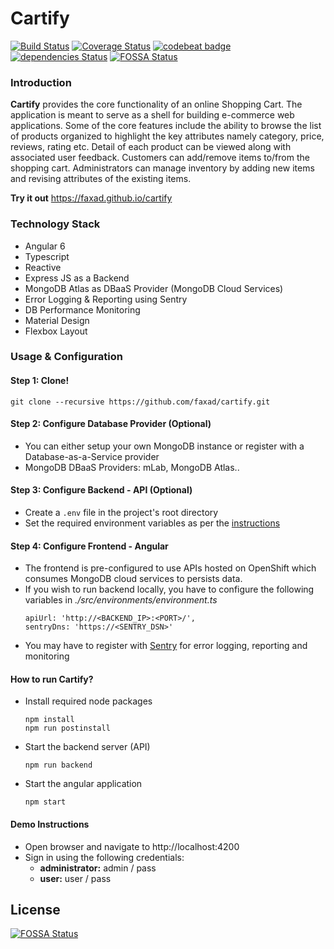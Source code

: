 # Cartify

[![Build Status](https://travis-ci.org/faxad/cartify.svg?branch=master)](https://travis-ci.org/faxad/cartify)
[![Coverage Status](https://coveralls.io/repos/github/faxad/cartify/badge.svg?branch=master)](https://coveralls.io/github/faxad/cartify?branch=master)
[![codebeat badge](https://codebeat.co/badges/71b4b333-dc3e-4057-8bb2-004a53e5041c)](https://codebeat.co/projects/github-com-faxad-cartify-master)
[![dependencies Status](https://david-dm.org/faxad/cartify/status.svg)](https://david-dm.org/faxad/cartify)
[![FOSSA Status](https://app.fossa.io/api/projects/git%2Bgithub.com%2Ffaxad%2Fcartify.svg?type=shield)](https://app.fossa.io/projects/git%2Bgithub.com%2Ffaxad%2Fcartify?ref=badge_shield)

### Introduction
**Cartify** provides the core functionality of an online Shopping Cart. The application is meant to serve as a shell for building e-commerce web applications. Some of the core features include the ability to browse the list of products organized to highlight the key attributes namely category, price, reviews, rating etc. Detail of each product can be viewed along with associated user feedback.  Customers can add/remove items to/from the shopping cart. Administrators can manage inventory by adding new items and revising attributes of the existing items.

**Try it out** https://faxad.github.io/cartify

### Technology Stack
- Angular 6
- Typescript
- Reactive
- Express JS as a Backend
- MongoDB Atlas as DBaaS Provider (MongoDB Cloud Services)
- Error Logging & Reporting using Sentry
- DB Performance Monitoring
- Material Design
- Flexbox Layout

### Usage & Configuration

#### Step 1: Clone!
  ```
  git clone --recursive https://github.com/faxad/cartify.git
  ```

#### Step 2: Configure Database Provider (Optional)
- You can either setup your own MongoDB instance or register with a Database-as-a-Service provider 
- MongoDB DBaaS Providers: mLab, MongoDB Atlas..

#### Step 3: Configure Backend - API (Optional)
- Create a `.env` file in the project's root directory
- Set the required environment variables as per the [instructions](https://github.com/faxad/xpress)

#### Step 4: Configure Frontend - Angular
- The frontend is pre-configured to use APIs hosted on OpenShift which consumes MongoDB cloud services to persists data.
- If you wish to run backend locally, you have to configure the following variables in *./src/environments/environment.ts*
  ```
  apiUrl: 'http://<BACKEND_IP>:<PORT>/',
  sentryDns: 'https://<SENTRY_DSN>'
  ```
- You may have to register with [Sentry](https://sentry.io) for error logging, reporting and monitoring

#### How to run Cartify?
- Install required node packages
  ```
  npm install
  npm run postinstall
  ```
  
- Start the backend server (API)
  ```
  npm run backend
  ```
  
- Start the angular application
  ```
  npm start
  ```

#### Demo Instructions
- Open browser and navigate to http://localhost:4200
- Sign in using the following credentials:
  - **administrator:** admin / pass
  - **user:** user / pass


## License
[![FOSSA Status](https://app.fossa.io/api/projects/git%2Bgithub.com%2Ffaxad%2Fcartify.svg?type=large)](https://app.fossa.io/projects/git%2Bgithub.com%2Ffaxad%2Fcartify?ref=badge_large)